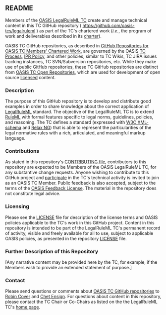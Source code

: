 <div>
<h2>README</h2>

<p>Members of the <a href="https://www.oasis-open.org/committees/legalruleml/">OASIS LegalRuleML TC</a> create and manage technical content in this TC GitHub repository ( <a href="https://github.com/oasis-tcs/legalruleml">https://github.com/oasis-tcs/legalruleml</a> ) as part of the TC's chartered work (<i>i.e.</i>, the program of work and deliverables described in its <a href="https://www.oasis-open.org/committees/legalruleml/charter.php">charter</a>).</p>

<p>OASIS TC GitHub repositories, as described in <a href="https://www.oasis-open.org/resources/tcadmin/github-repositories-for-oasis-tc-members-chartered-work">GitHub Repositories for OASIS TC Members' Chartered Work</a>, are governed by the OASIS <a href="https://www.oasis-open.org/policies-guidelines/tc-process">TC Process</a>, <a href="https://www.oasis-open.org/policies-guidelines/ipr">IPR Policy</a>, and other policies, similar to TC Wikis, TC JIRA issues tracking instances, TC SVN/Subversion repositories, etc.  While they make use of public GitHub repositories, these TC GitHub repositories are distinct from <a href="https://www.oasis-open.org/resources/open-repositories">OASIS TC Open Repositories</a>, which are used for development of open source <a href="https://www.oasis-open.org/resources/open-repositories/licenses">licensed</a> content.
</p>
</div>

<div>
<h3>Description</h3>

<p>The purpose of this GitHub repository is to develop and distribute good examples in order to share knowledge about the correct application of <a href="http://docs.oasis-open.org/legalruleml/legalruleml-core-spec/v1.0/">LegalRuleML</a> standard. The objective of the LegalRuleML TC is to extend <a href="http://wiki.ruleml.org/">RuleML</a> with formal features specific to legal norms, guidelines, policies, and reasoning. The TC defines a standard (expressed with <a href="https://en.wikipedia.org/wiki/XML_Schema_(W3C)">W3C XML-schema</a> and <a href="https://en.wikipedia.org/wiki/RELAX_NG">Relax NG</a>) that is able to represent the particularities of the legal normative rules with a rich, articulated, and meaningful markup language.</p>
</div>

<div>
<h3>Contributions</h3>
<p>As stated in this repository's <a href="https://github.com/oasis-tcs/legalruleml/blob/master/CONTRIBUTING.md">CONTRIBUTING file</a>, contributors to this repository are expected to be Members of the OASIS LegalRuleML TC, for any substantive change requests.  Anyone wishing to contribute to this GitHub project and <a href="https://www.oasis-open.org/join/participation-instructions">participate</a> in the TC's technical activity is invited to join as an OASIS TC Member.  Public feedback is also accepted, subject to the terms of the <a href="https://www.oasis-open.org/policies-guidelines/ipr#appendixa">OASIS Feedback License</a>. The material in the repository does not constitute legal advice.</p>
</div>



<div>
<h3>Licensing</h3>
<p>Please see the <a href="https://github.com/oasis-tcs/legalruleml/blob/master/LICENSE.md">LICENSE</a> file for description of the license terms and OASIS policies applicable to the TC's work in this GitHub project. Content in this repository is intended to be part of the LegalRuleML TC's permanent record of activity, visible and freely available for all to use, subject to applicable OASIS policies, as presented in the repository <a href="https://github.com/oasis-tcs/legalruleml/blob/master/LICENSE.md">LICENSE</a> file.</p>
</div>

<div>
<h3>Further Description of this Repository</h3>

<p>[Any narrative content may be provided here by the TC, for example, if the Members wish to provide an extended statement of purpose.]</p>
</div>

<div>

<h3>Contact</h3>
<p>Please send questions or comments about <a href="https://www.oasis-open.org/resources/tcadmin/github-repositories-for-oasis-tc-members-chartered-work">OASIS TC GitHub repositories</a> to <a href="mailto:robin@oasis-open.org">Robin Cover</a> and <a href="mailto:chet.ensign@oasis-open.org">Chet Ensign</a>.  For questions about content in this repository, please contact the TC Chair or Co-Chairs as listed on the the LegalRuleML TC's <a href="https://www.oasis-open.org/committees/legalruleml/">home page</a>.</p>
</div>
